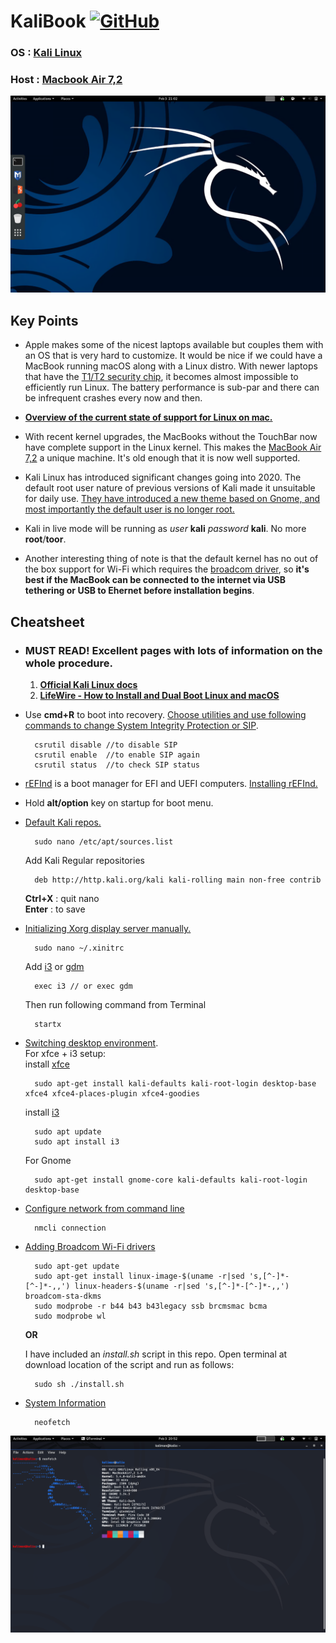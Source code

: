# KaliBook [![GitHub](https://img.shields.io/github/license/ronitrex/KaliBook)](./LICENSE)

### OS : [**Kali Linux**](https://www.kali.org/)  
### Host : [**Macbook Air 7,2**](https://everymac.com/systems/apple/macbook-air/specs/macbook-air-core-i7-2.2-13-early-2015-specs.html)

![](./images/kaliOS2020.png)


## Key Points

* Apple makes some of the nicest laptops available but couples them with an OS that is very hard to customize. It would be nice if we could have a MacBook running macOS along with a Linux distro. With newer laptops that have the [T1/T2 security chip](https://threatpost.com/apple-modernizes-its-hardware-security-with-t2/138904/), it becomes almost impossible to efficiently run Linux. The battery performance is sub-par and there can be infrequent crashes every now and then.

* [**Overview of the current state of support for Linux on mac.**](https://github.com/Dunedan/mbp-2016-linux)

* With recent kernel upgrades, the MacBooks without the TouchBar now have complete support in the Linux kernel. This makes the [MacBook Air 7,2](https://igotoffer.com/apple/macbook-air-7-2) a unique machine. It's old enough that it is now well supported.
* Kali Linux has introduced significant changes going into 2020. The default root user nature of previous versions of Kali made it unsuitable for daily use. [They have introduced a new theme based on Gnome, and most importantly the default user is no longer root.](https://www.kali.org/news/kali-default-non-root-user/)
* Kali in live mode will be running as *user* **kali** *password* **kali**. No more **root**/**toor**.
* Another interesting thing of note is that the default kernel has no out of the box support for Wi-Fi which requires the [broadcom driver](https://packages.debian.org/buster/broadcom-sta-common), so **it's best if the MacBook can be connected to the internet via USB tethering or USB to Ehernet before installation begins**.

## Cheatsheet

* ### MUST READ! Excellent pages with lots of information on the whole procedure.  
	1. [**Official Kali Linux docs**](https://www.kali.org/docs/base-images/kali-linux-dual-boot-kali-on-mac-hardware/)
	2. [**LifeWire - How to Install and Dual Boot Linux and macOS**](https://www.lifewire.com/dual-boot-linux-and-mac-os-4125733)


* Use **cmd+R** to boot into recovery. [Choose utilities and use following commands to change System Integrity Protection or SIP](https://support.intego.com/hc/en-us/articles/115003523252-How-to-Disable-System-Integrity-Protection-SIP-).
 
		csrutil disable //to disable SIP
		csrutil enable  //to enable SIP again
		csrutil status  //to check SIP status
 
* [rEFInd](http://www.rodsbooks.com/refind/) is a boot manager for EFI and UEFI computers. [Installing rEFInd.](http://www.rodsbooks.com/refind/installing.html) 
* Hold **alt/option** key on startup for boot menu.
* [Default Kali repos.](https://www.kali.org/docs/general-use/kali-linux-sources-list-repositories/)

		sudo nano /etc/apt/sources.list

	Add Kali Regular repositories
	
		deb http://http.kali.org/kali kali-rolling main non-free contrib
	**Ctrl+X** : quit nano  
	**Enter** : to save 

* [Initializing Xorg display server manually.](https://faq.i3wm.org/question/6126/how-do-i-start-i3/index.html)
		
		sudo nano ~/.xinitrc
	
	Add [i3](https://i3wm.org/) or [gdm](https://help.gnome.org/admin/gdm/3.26/overview.html.en)
	
		exec i3 // or exec gdm
		
	Then run following command from Terminal
	
		startx
	
	
* [Switching desktop environment](https://gist.github.com/jayluxferro/5cb6ee45726bd30264918df2b0553b70).  
	For xfce + i3 setup:  
	install [xfce](https://www.xfce.org/)
	
	 	sudo apt-get install kali-defaults kali-root-login desktop-base xfce4 xfce4-places-plugin xfce4-goodies
	
	install [i3](https://www.maketecheasier.com/install-use-i3-window-manager-ubuntu/)
	
		sudo apt update
		sudo apt install i3
	
	For Gnome
	
	 	sudo apt-get install gnome-core kali-defaults kali-root-login desktop-base

* [Configure network from command line](https://developer.gnome.org/NetworkManager/unstable/nmcli-examples.html)

		nmcli connection

* [Adding Broadcom Wi-Fi drivers](https://wiki.debian.org/wl)

		sudo apt-get update
		sudo apt-get install linux-image-$(uname -r|sed 's,[^-]*-[^-]*-,,') linux-headers-$(uname -r|sed 's,[^-]*-[^-]*-,,') broadcom-sta-dkms
		sudo modprobe -r b44 b43 b43legacy ssb brcmsmac bcma
		sudo modprobe wl

	**OR**
	
	I have included an *install.sh* script in this repo. Open terminal at download location of the script and run as follows:
	
		sudo sh ./install.sh
	
* [System Information](https://github.com/dylanaraps/neofetch)

		neofetch

![](./images/neofetchKaliOS2020.png)


